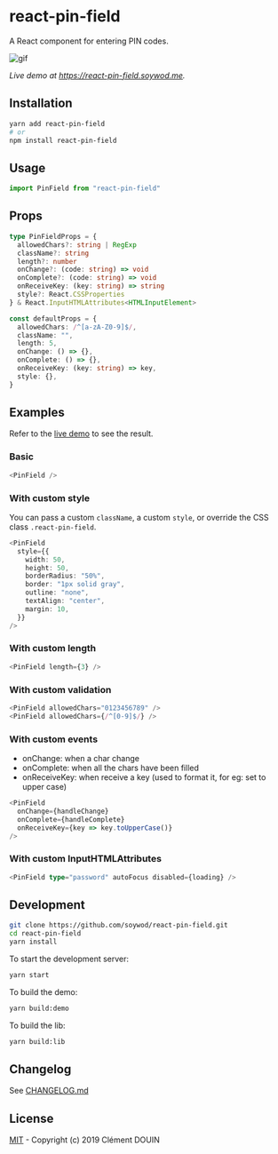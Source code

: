 # react-pin-field

A React component for entering PIN codes.

![gif](https://user-images.githubusercontent.com/10437171/70847884-f9d35f00-1e69-11ea-8152-1c70eda12137.gif)

*Live demo at https://react-pin-field.soywod.me.*

## Installation

```bash
yarn add react-pin-field
# or
npm install react-pin-field
```

## Usage

```typescript
import PinField from "react-pin-field"
```

## Props

```typescript
type PinFieldProps = {
  allowedChars?: string | RegExp
  className?: string
  length?: number
  onChange?: (code: string) => void
  onComplete?: (code: string) => void
  onReceiveKey: (key: string) => string
  style?: React.CSSProperties
} & React.InputHTMLAttributes<HTMLInputElement>

const defaultProps = {
  allowedChars: /^[a-zA-Z0-9]$/,
  className: "",
  length: 5,
  onChange: () => {},
  onComplete: () => {},
  onReceiveKey: (key: string) => key,
  style: {},
}
```

## Examples

Refer to the [live demo](https://react-pin-field.soywod.me) to see the result.

### Basic

```typescript
<PinField />
```

### With custom style

You can pass a custom `className`, a custom `style`, or override the CSS class
`.react-pin-field`.

```typescript
<PinField
  style={{
    width: 50,
    height: 50,
    borderRadius: "50%",
    border: "1px solid gray",
    outline: "none",
    textAlign: "center",
    margin: 10,
  }}
/>
```

### With custom length

```typescript
<PinField length={3} />
```

### With custom validation

```typescript
<PinField allowedChars="0123456789" />
<PinField allowedChars={/^[0-9]$/} />
```

### With custom events

- onChange: when a char change
- onComplete: when all the chars have been filled
- onReceiveKey: when receive a key (used to format it, for eg: set to upper case)

```typescript
<PinField
  onChange={handleChange}
  onComplete={handleComplete}
  onReceiveKey={key => key.toUpperCase()}
/>
```

### With custom InputHTMLAttributes

```typescript
<PinField type="password" autoFocus disabled={loading} />
```

## Development

```bash
git clone https://github.com/soywod/react-pin-field.git
cd react-pin-field
yarn install
```

To start the development server:

```bash
yarn start
```

To build the demo:

```bash
yarn build:demo
```

To build the lib:

```bash
yarn build:lib
```

## Changelog

See [CHANGELOG.md](https://github.com/soywod/react-pin-field/blob/master/CHANGELOG.md)

## License

[MIT](https://github.com/soywod/react-pin-field/blob/master/LICENSE) -
Copyright (c) 2019 Clément DOUIN
